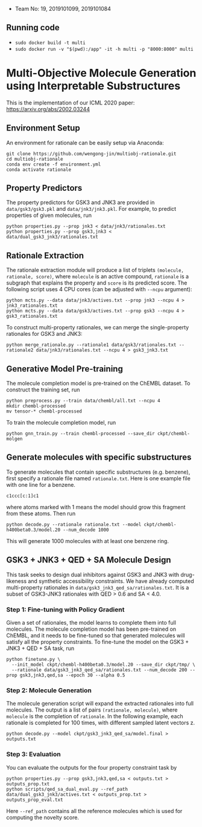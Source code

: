- Team No: 19, 2019101099, 2019101084

## Running code 
- `sudo docker build -t multi`
- `sudo docker run -v "$(pwd):/app" -it -h multi -p "8000:8000" multi`
# Multi-Objective Molecule Generation using Interpretable Substructures

This is the implementation of our ICML 2020 paper: https://arxiv.org/abs/2002.03244

## Environment Setup
An environment for rationale can be easily setup via Anaconda:
```
git clone https://github.com/wengong-jin/multiobj-rationale.git
cd multiobj-rationale
conda env create -f environment.yml
conda activate rationale
```

## Property Predictors
The property predictors for GSK3 and JNK3 are provided in `data/gsk3/gsk3.pkl` and `data/jnk3/jnk3.pkl`. For example, to predict properties of given molecules, run
```
python properties.py --prop jnk3 < data/jnk3/rationales.txt
python properties.py --prop gsk3,jnk3 < data/dual_gsk3_jnk3/rationales.txt
```

## Rationale Extraction
The rationale extraction module will produce a list of triplets `(molecule, rationale, score)`, where `molecule` is an active compound, `rationale` is a subgraph that explains the property and `score` is its predicted score. The following script uses 4 CPU cores (can be adjusted with `--ncpu` argument):
```
python mcts.py --data data/jnk3/actives.txt --prop jnk3 --ncpu 4 > jnk3_rationales.txt
python mcts.py --data data/gsk3/actives.txt --prop gsk3 --ncpu 4 > gsk3_rationales.txt
```
To construct multi-property rationales, we can merge the single-property rationales for GSK3 and JNK3:
```
python merge_rationale.py --rationale1 data/gsk3/rationales.txt --rationale2 data/jnk3/rationales.txt --ncpu 4 > gsk3_jnk3.txt
```

## Generative Model Pre-training
The molecule completion model is pre-trained on the ChEMBL dataset. To construct the training set, run
```
python preprocess.py --train data/chembl/all.txt --ncpu 4
mkdir chembl-processed
mv tensor-* chembl-processed
```
To train the molecule completion model, run
```
python gnn_train.py --train chembl-processed --save_dir ckpt/chembl-molgen
```

## Generate molecules with specific substructures
To generate molecules that contain specific substructures (e.g. benzene), first specify a rationale file named `rationale.txt`. Here is one example file with one line for a benzene.
```
c1ccc[c:1]c1
```
where atoms marked with 1 means the model should grow this fragment from these atoms. Then run
```
python decode.py --rationale rationale.txt --model ckpt/chembl-h400beta0.3/model.20 --num_decode 1000
```
This will generate 1000 molecules with at least one benzene ring.

## GSK3 + JNK3 + QED + SA Molecule Design

This task seeks to design dual inhibitors against GSK3 and JNK3 with drug-likeness and synthetic accessibility constraints. We have already computed multi-property rationales in `data/gsk3_jnk3_qed_sa/rationales.txt`. It is a subset of GSK3-JNK3 rationales with QED > 0.6 and SA < 4.0. 

### Step 1: Fine-tuning with Policy Gradient
Given a set of rationales, the model learns to complete them into full molecules. The molecule completion model has been pre-trained on ChEMBL, and it needs to be fine-tuned so that generated molecules will satisfy all the property constraints. To fine-tune the model on the GSK3 + JNK3 + QED + SA task, run
```
python finetune.py \
  --init_model ckpt/chembl-h400beta0.3/model.20 --save_dir ckpt/tmp/ \
  --rationale data/gsk3_jnk3_qed_sa/rationales.txt --num_decode 200 --prop gsk3,jnk3,qed,sa --epoch 30 --alpha 0.5
```

### Step 2: Molecule Generation
The molecule generation script will expand the extracted rationales into full molecules. The output is a list of pairs `(rationale, molecule)`, where `molecule` is the completion of `rationale`. In the following example, each rationale is completed for 100 times, with different sampled latent vectors z.
```
python decode.py --model ckpt/gsk3_jnk3_qed_sa/model.final > outputs.txt
```

### Step 3: Evaluation
You can evaluate the outputs for the four property constraint task by
```
python properties.py --prop gsk3,jnk3,qed,sa < outputs.txt > outputs_prop.txt
python scripts/qed_sa_dual_eval.py --ref_path data/dual_gsk3_jnk3/actives.txt < outputs_prop.txt > outputs_prop_eval.txt
```
Here `--ref_path` contains all the reference molecules which is used for computing the novelty score. 
